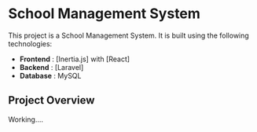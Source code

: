 # School Management System

This project is a School Management System. It is built using the following technologies:

- **Frontend** : [Inertia.js] with [React]
- **Backend**  : [Laravel]
- **Database** : MySQL

## Project Overview

Working....



